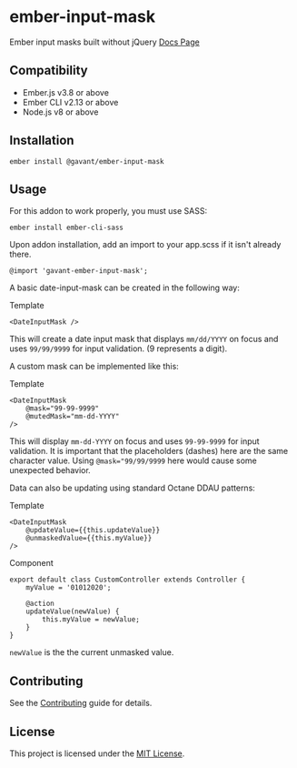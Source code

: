 # ember-input-mask

Ember input masks built without jQuery
[Docs Page](https://gavant.github.io/ember-input-mask/versions/feature/initial-creation/)

## Compatibility

-   Ember.js v3.8 or above
-   Ember CLI v2.13 or above
-   Node.js v8 or above

## Installation

```
ember install @gavant/ember-input-mask
```

## Usage

For this addon to work properly, you must use SASS:

```
ember install ember-cli-sass
```

Upon addon installation, add an import to your app.scss if it isn't already there.

```
@import 'gavant-ember-input-mask';
```

A basic date-input-mask can be created in the following way:

Template

```
<DateInputMask />
```

This will create a date input mask that displays `mm/dd/YYYY` on focus and uses `99/99/9999` for input validation. (9 represents a digit).

A custom mask can be implemented like this:

Template

```
<DateInputMask
    @mask="99-99-9999"
    @mutedMask="mm-dd-YYYY"
/>
```

This will display `mm-dd-YYYY` on focus and uses `99-99-9999` for input validation. It is important that the placeholders (dashes) here are the same character value. Using `@mask="99/99/9999` here would cause some unexpected behavior.

Data can also be updating using standard Octane DDAU patterns:

Template

```
<DateInputMask
    @updateValue={{this.updateValue}}
    @unmaskedValue={{this.myValue}}
/>
```

Component

```
export default class CustomController extends Controller {
    myValue = '01012020';

    @action
    updateValue(newValue) {
        this.myValue = newValue;
    }
}
```

`newValue` is the the current unmasked value.

## Contributing

See the [Contributing](CONTRIBUTING.md) guide for details.

## License

This project is licensed under the [MIT License](LICENSE.md).
